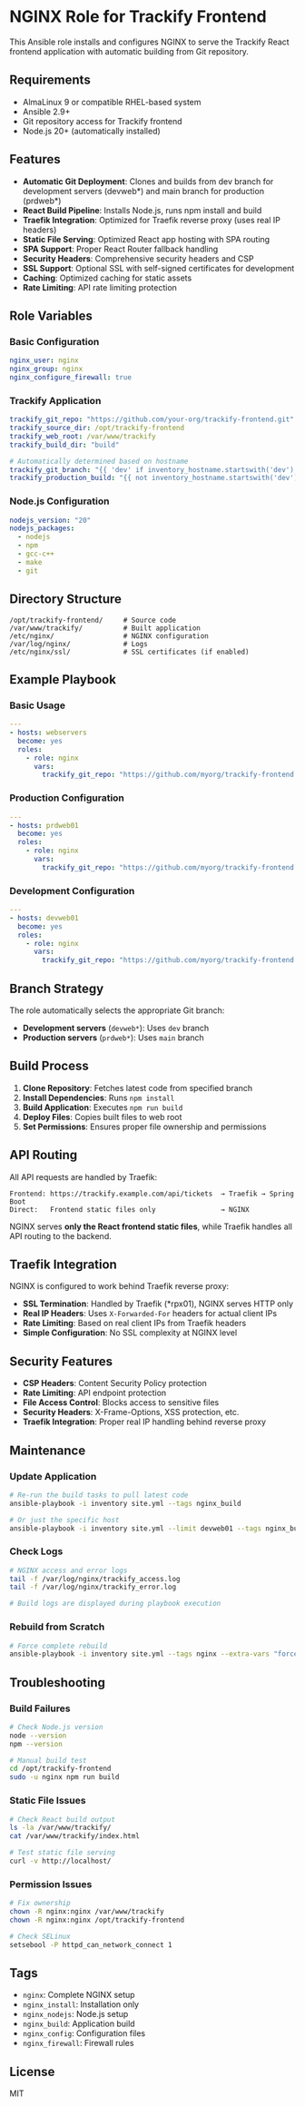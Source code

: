 
# NGINX Role for Trackify Frontend

This Ansible role installs and configures NGINX to serve the Trackify React frontend application with automatic building from Git repository.

## Requirements

- AlmaLinux 9 or compatible RHEL-based system
- Ansible 2.9+
- Git repository access for Trackify frontend
- Node.js 20+ (automatically installed)

## Features

- **Automatic Git Deployment**: Clones and builds from dev branch for development servers (devweb*) and main branch for production (prdweb*)
- **React Build Pipeline**: Installs Node.js, runs npm install and build
- **Traefik Integration**: Optimized for Traefik reverse proxy (uses real IP headers)
- **Static File Serving**: Optimized React app hosting with SPA routing
- **SPA Support**: Proper React Router fallback handling
- **Security Headers**: Comprehensive security headers and CSP
- **SSL Support**: Optional SSL with self-signed certificates for development
- **Caching**: Optimized caching for static assets
- **Rate Limiting**: API rate limiting protection

## Role Variables

### Basic Configuration
```yaml
nginx_user: nginx
nginx_group: nginx
nginx_configure_firewall: true
```

### Trackify Application
```yaml
trackify_git_repo: "https://github.com/your-org/trackify-frontend.git"
trackify_source_dir: /opt/trackify-frontend
trackify_web_root: /var/www/trackify
trackify_build_dir: "build"

# Automatically determined based on hostname
trackify_git_branch: "{{ 'dev' if inventory_hostname.startswith('dev') else 'main' }}"
trackify_production_build: "{{ not inventory_hostname.startswith('dev') }}"
```

### Node.js Configuration
```yaml
nodejs_version: "20"
nodejs_packages:
  - nodejs
  - npm
  - gcc-c++
  - make
  - git
```

## Directory Structure

```
/opt/trackify-frontend/     # Source code
/var/www/trackify/          # Built application
/etc/nginx/                 # NGINX configuration
/var/log/nginx/             # Logs
/etc/nginx/ssl/             # SSL certificates (if enabled)
```

## Example Playbook

### Basic Usage
```yaml
---
- hosts: webservers
  become: yes
  roles:
    - role: nginx
      vars:
        trackify_git_repo: "https://github.com/myorg/trackify-frontend.git"
```

### Production Configuration
```yaml
---
- hosts: prdweb01
  become: yes
  roles:
    - role: nginx
      vars:
        trackify_git_repo: "https://github.com/myorg/trackify-frontend.git"
```

### Development Configuration
```yaml
---
- hosts: devweb01
  become: yes
  roles:
    - role: nginx
      vars:
        trackify_git_repo: "https://github.com/myorg/trackify-frontend.git"
```

## Branch Strategy

The role automatically selects the appropriate Git branch:
- **Development servers** (`devweb*`): Uses `dev` branch
- **Production servers** (`prdweb*`): Uses `main` branch

## Build Process

1. **Clone Repository**: Fetches latest code from specified branch
2. **Install Dependencies**: Runs `npm install`
3. **Build Application**: Executes `npm run build`
4. **Deploy Files**: Copies built files to web root
5. **Set Permissions**: Ensures proper file ownership and permissions

## API Routing

All API requests are handled by Traefik:
```
Frontend: https://trackify.example.com/api/tickets  → Traefik → Spring Boot
Direct:   Frontend static files only                → NGINX
```

NGINX serves **only the React frontend static files**, while Traefik handles all API routing to the backend.

## Traefik Integration

NGINX is configured to work behind Traefik reverse proxy:
- **SSL Termination**: Handled by Traefik (*rpx01), NGINX serves HTTP only
- **Real IP Headers**: Uses `X-Forwarded-For` headers for actual client IPs
- **Rate Limiting**: Based on real client IPs from Traefik headers
- **Simple Configuration**: No SSL complexity at NGINX level

## Security Features

- **CSP Headers**: Content Security Policy protection
- **Rate Limiting**: API endpoint protection  
- **File Access Control**: Blocks access to sensitive files
- **Security Headers**: X-Frame-Options, XSS protection, etc.
- **Traefik Integration**: Proper real IP handling behind reverse proxy

## Maintenance

### Update Application
```bash
# Re-run the build tasks to pull latest code
ansible-playbook -i inventory site.yml --tags nginx_build

# Or just the specific host
ansible-playbook -i inventory site.yml --limit devweb01 --tags nginx_build
```

### Check Logs
```bash
# NGINX access and error logs
tail -f /var/log/nginx/trackify_access.log
tail -f /var/log/nginx/trackify_error.log

# Build logs are displayed during playbook execution
```

### Rebuild from Scratch
```bash
# Force complete rebuild
ansible-playbook -i inventory site.yml --tags nginx --extra-vars "force_rebuild=true"
```

## Troubleshooting

### Build Failures
```bash
# Check Node.js version
node --version
npm --version

# Manual build test
cd /opt/trackify-frontend
sudo -u nginx npm run build
```

### Static File Issues
```bash
# Check React build output
ls -la /var/www/trackify/
cat /var/www/trackify/index.html

# Test static file serving
curl -v http://localhost/
```

### Permission Issues
```bash
# Fix ownership
chown -R nginx:nginx /var/www/trackify
chown -R nginx:nginx /opt/trackify-frontend

# Check SELinux
setsebool -P httpd_can_network_connect 1
```

## Tags

- `nginx`: Complete NGINX setup
- `nginx_install`: Installation only
- `nginx_nodejs`: Node.js setup
- `nginx_build`: Application build
- `nginx_config`: Configuration files
- `nginx_firewall`: Firewall rules

## License

MIT